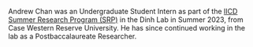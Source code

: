Andrew Chan was an Undergraduate Student Intern as part of the <a href="https://cancerdynamics.columbia.edu/summer-research-internship">IICD Summer Research Program (SRP)</a> in the Dinh Lab in Summer 2023, from Case Western Reserve University.
He has since continued working in the lab as a Postbaccalaureate Researcher.